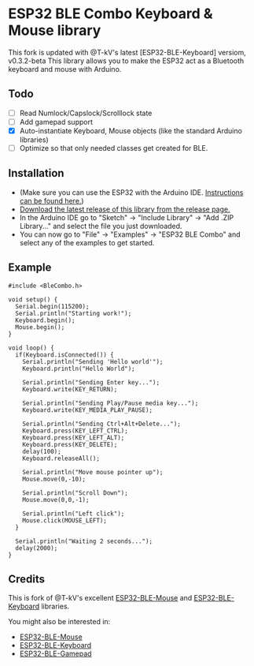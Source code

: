 # ESP32 BLE Combo Keyboard & Mouse library

This fork is updated with @T-kV's latest [ESP32-BLE-Keyboard] versiom, v0.3.2-beta
This library allows you to make the ESP32 act as a Bluetooth keyboard and mouse with Arduino.

## Todo

 - [ ] Read Numlock/Capslock/Scrolllock state
 - [ ] Add gamepad support
 - [x] Auto-instantiate Keyboard, Mouse objects (like the standard Arduino libraries)
 - [ ] Optimize so that only needed classes get created for BLE.

## Installation
- (Make sure you can use the ESP32 with the Arduino IDE. [Instructions can be found here.](https://github.com/espressif/arduino-esp32#installation-instructions))
- [Download the latest release of this library from the release page.](https://github.com/T-vK/ESP32-BLE-Keyboard/releases)
- In the Arduino IDE go to "Sketch" -> "Include Library" -> "Add .ZIP Library..." and select the file you just downloaded.
- You can now go to "File" -> "Examples" -> "ESP32 BLE Combo" and select any of the examples to get started.

## Example

```
#include <BleCombo.h>

void setup() {
  Serial.begin(115200);
  Serial.println("Starting work!");
  Keyboard.begin();
  Mouse.begin();
}

void loop() {
  if(Keyboard.isConnected()) {
    Serial.println("Sending 'Hello world'");
    Keyboard.println("Hello World");

    Serial.println("Sending Enter key...");
    Keyboard.write(KEY_RETURN);

    Serial.println("Sending Play/Pause media key...");
    Keyboard.write(KEY_MEDIA_PLAY_PAUSE);

    Serial.println("Sending Ctrl+Alt+Delete...");
    Keyboard.press(KEY_LEFT_CTRL);
    Keyboard.press(KEY_LEFT_ALT);
    Keyboard.press(KEY_DELETE);
    delay(100);
    Keyboard.releaseAll();

    Serial.println("Move mouse pointer up");
    Mouse.move(0,-10);
    
    Serial.println("Scroll Down");
    Mouse.move(0,0,-1);

    Serial.println("Left click");
    Mouse.click(MOUSE_LEFT);
  }
  
  Serial.println("Waiting 2 seconds...");
  delay(2000);
}

```
## Credits

This is fork of @T-kV's excellent [ESP32-BLE-Mouse](https://github.com/T-vK/ESP32-BLE-Mouse)
and [ESP32-BLE-Keyboard](https://github.com/T-vK/ESP32-BLE-Keyboard) libraries.

You might also be interested in:

- [ESP32-BLE-Mouse](https://github.com/T-vK/ESP32-BLE-Mouse)
- [ESP32-BLE-Keyboard](https://github.com/T-vK/ESP32-BLE-Keyboard)
- [ESP32-BLE-Gamepad](https://github.com/lemmingDev/ESP32-BLE-Gamepad)

